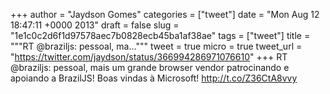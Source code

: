 
+++
author = "Jaydson Gomes"
categories = ["tweet"]
date = "Mon Aug 12 18:47:11 +0000 2013"
draft = false
slug = "1e1c0c2d6f1d97578aec7b0828ecb45ba1af38ae"
tags = ["tweet"]
title = """RT @braziljs: pessoal, ma..."""
tweet = true
micro = true
tweet_url = "https://twitter.com/jaydson/status/366994286971076610"
+++
RT @braziljs: pessoal, mais um grande browser vendor patrocinando e apoiando a BrazilJS! Boas vindas à Microsoft! http://t.co/Z36CtA8vvy
